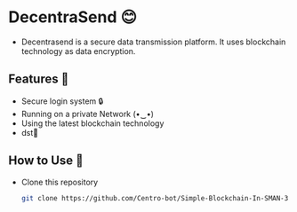# DecentraSend 😊 
- Decentrasend is a secure data transmission platform. It uses blockchain technology as data encryption. 

## Features 👀
- Secure login system 🔒
- Running on a private Network (⁠•⁠‿⁠•⁠)
- Using the latest blockchain technology
- dst💆

## How to Use 👀
- Clone this repository
  ```bash
  git clone https://github.com/Centro-bot/Simple-Blockchain-In-SMAN-33.git
